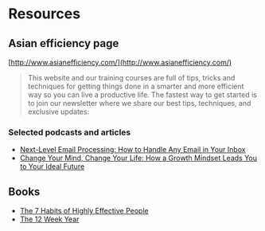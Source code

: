 # Resources

## Asian efficiency page

[http://www.asianefficiency.com/](http://www.asianefficiency.com/)

> This website and our training courses are full of tips, tricks and techniques
> for getting things done in a smarter and more efficient way so you can live a
> productive life. The fastest way to get started is to join our newsletter where
> we share our best tips, techniques, and exclusive updates:

### Selected podcasts and articles

* [Next-Level Email Processing: How to Handle Any Email in Your
Inbox](http://www.asianefficiency.com/podcast/166-email-workflow/)
* [Change Your Mind, Change Your Life: How a Growth Mindset Leads You to Your
Ideal Future](http://www.asianefficiency.com/podcast/171-growth-mindset/)

## Books

* [The 7 Habits of Highly Effective People](https://www.goodreads.com/book/show/36072.The_7_Habits_of_Highly_Effective_People)
* [The 12 Week Year](https://www.goodreads.com/book/show/10009377-the-12-week-year)
